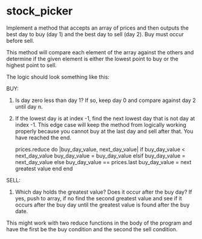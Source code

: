 # stock_picker

Implement a method that accepts an array of prices and then outputs the best day to buy (day 1)
and the best day to sell (day 2). Buy must occur before sell. 

This method will compare each element of the array against the others and determine if 
the given element is either the lowest point to buy or the highest point to sell.

The logic should look something like this:

BUY:
1. Is day zero less than day 1? If so, keep day 0 and compare against day 2 until day n. 
2. If the lowest day is at index -1, find the next lowest day that is not day at index -1. This edge case will keep the 
method from logically working properly because you cannot buy at the last day and sell after that. You have reached the end. 

    prices.reduce do |buy_day_value, next_day_value|
        if buy_day_value < next_day_value
            buy_day_value = buy_day_value
        elsif
            buy_day_value = next_day_value
        else
            buy_day_value == prices.last
                buy_day_value = next greatest value
            end
        end

SELL:
1. Which day holds the greatest value? Does it occur after the buy day? If yes, push to array, if no find the second greatest value
and see if it occurs after the buy day until the greatest value is found after the buy date.


This might work with two reduce functions in the body of the program and have the first be the buy condition and the second the sell condition.


